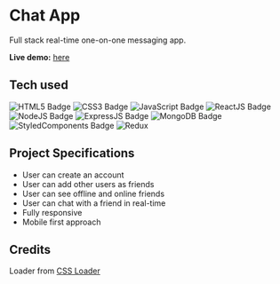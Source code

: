 # Chat App

Full stack real-time one-on-one messaging app.

**Live demo:** [here](https://react-chat-app-khaki.vercel.app)

## Tech used

![HTML5 Badge](https://img.shields.io/badge/-HTML5-E34F26?logo=HTML5&logoColor=white&style=for-the-badge) ![CSS3 Badge](https://img.shields.io/badge/-CSS3-1572B6?logo=CSS3&logoColor=white&style=for-the-badge) ![JavaScript Badge](https://img.shields.io/badge/-JavaScript-F7DF1E?logo=JavaScript&logoColor=white&style=for-the-badge) ![ReactJS Badge](https://img.shields.io/badge/-ReactJS-61DAFB?logo=React&logoColor=white&style=for-the-badge) ![NodeJS Badge](https://img.shields.io/badge/-NodeJS-339933?logo=Node.js&logoColor=white&style=for-the-badge) ![ExpressJS Badge](https://img.shields.io/badge/-ExpressJS-ffffff?logo=Express&logoColor=000000&style=for-the-badge) ![MongoDB Badge](https://img.shields.io/badge/-MongoDB-47A248?logo=MongoDB&logoColor=white&style=for-the-badge) ![StyledComponents Badge](https://img.shields.io/badge/-Styled%20Components-DB7093?logo=StyledComponents&logoColor=white&style=for-the-badge) ![Redux](https://img.shields.io/badge/-Redux-764ABC?logo=Redux&logoColor=white&style=for-the-badge)

## Project Specifications

- User can create an account
- User can add other users as friends
- User can see offline and online friends
- User can chat with a friend in real-time
- Fully responsive
- Mobile first approach

## Credits

Loader from [CSS Loader](https://github.com/n3r4zzurr0/svg-spinners/blob/main/svg-css/ring-resize.svg)
